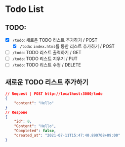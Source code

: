 # Todo List

## TODO:
- [X] `/todo`: 새로운 TODO 리스트 추가하기 / POST
    - [X] `/todo`: `index.html`를 통한 리스트 추가하기 / POST
- [ ] `/todo`: TODO 리스트 출력하기 / GET
- [ ] `/todo`: TODO 리스트 지우기 / PUT
- [ ] `/todo`: TODO 리스트 수정 / DELETE

## 새로운 TODO 리스트 추가하기
```json
// Request | POST http://localhost:3000/todo 
{
    "content": "Hello" 
}
// Respone
{
    "id": 0,
    "Content": "Hello",
    "Completed": false,
    "created_at": "2021-07-11T15:47:40.890708+09:00"
}
```